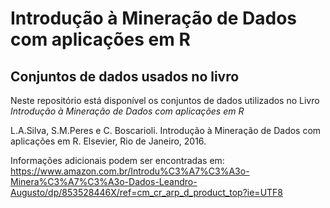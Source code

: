 # Introdução à Mineração de Dados com aplicações em R
## Conjuntos de dados usados no livro 

Neste repositório está disponível os conjuntos de dados utilizados no Livro <i>Introdução à Mineração de Dados com aplicações em R</i>

L.A.Silva, S.M.Peres e C. Boscarioli. Introdução à Mineração de Dados com aplicações em R. Elsevier, Rio de Janeiro, 2016.

Informações adicionais podem ser encontradas em: https://www.amazon.com.br/Introdu%C3%A7%C3%A3o-Minera%C3%A7%C3%A3o-Dados-Leandro-Augusto/dp/853528446X/ref=cm_cr_arp_d_product_top?ie=UTF8
